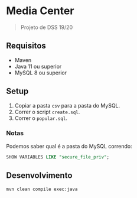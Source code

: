 # Media Center
> Projeto de DSS 19/20

## Requisitos

- Maven
- Java 11 ou superior
- MySQL 8 ou superior

## Setup

1. Copiar a pasta `csv` para a pasta do MySQL.
2. Correr o script `create.sql`. 
3. Correr o `popular.sql`.

### Notas

Podemos saber qual é a pasta do MySQL correndo:

```sql
SHOW VARIABLES LIKE "secure_file_priv";
```

## Desenvolvimento

```
mvn clean compile exec:java
```
